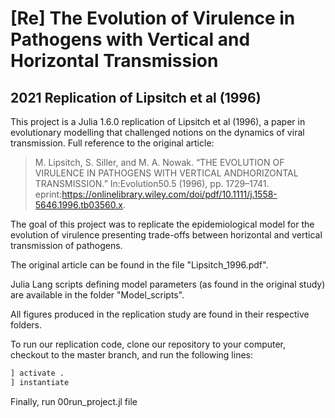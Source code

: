 # [Re] The Evolution of Virulence in Pathogens with Vertical and Horizontal Transmission

## 2021 Replication of Lipsitch et al (1996)

This project is a Julia 1.6.0 replication of Lipsitch et al (1996), a paper in evolutionary modelling that challenged notions on the dynamics of viral transmission. Full reference to the original article:

> M. Lipsitch, S. Siller, and M. A. Nowak. “THE EVOLUTION OF VIRULENCE IN PATHOGENS WITH VERTICAL ANDHORIZONTAL TRANSMISSION.” In:Evolution50.5 (1996), pp. 1729–1741. eprint:https://onlinelibrary.wiley.com/doi/pdf/10.1111/j.1558-5646.1996.tb03560.x.

The goal of this project was to replicate the epidemiological model for the evolution of virulence presenting trade-offs between horizontal and vertical transmission of pathogens.

The original article can be found in the file "Lipsitch_1996.pdf".

Julia Lang scripts defining model parameters (as found in the original study) are available in the folder "Model_scripts".

All figures produced in the replication study are found in their respective folders.

To run our replication code, clone our repository to your computer, checkout to the master branch, and run the following lines:

``` julia
] activate .
] instantiate
```

Finally, run 00run_project.jl file
